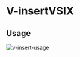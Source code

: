 # V-insertVSIX

## Usage
![v-insert-usage](https://github.com/robertmaziar/V-insertVSIX/assets/24214614/6ca7d099-9499-4e46-a541-15dd2c136dda)
